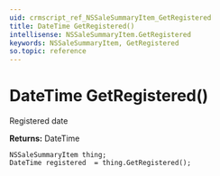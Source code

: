 ```yaml
---
uid: crmscript_ref_NSSaleSummaryItem_GetRegistered
title: DateTime GetRegistered()
intellisense: NSSaleSummaryItem.GetRegistered
keywords: NSSaleSummaryItem, GetRegistered
so.topic: reference
---
```


# DateTime GetRegistered()

Registered date

**Returns:** DateTime

```crmscript
NSSaleSummaryItem thing;
DateTime registered  = thing.GetRegistered();
```

